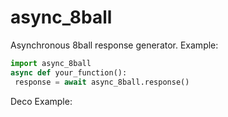 # async_8ball
Asynchronous 8ball response generator.
Example:
```py
import async_8ball
async def your_function():
 response = await async_8ball.response()
```
Deco Example:
